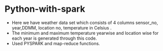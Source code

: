 # Python-with-spark
* Here we have weather data set which consists of  4 columns sensor_no, year,DDMM, location no, temperature in Celsius .
* The minimum and maximum temperature yearwise and location wise for each year is generated through this code.
* Used PYSPARK and map-reduce functions.
